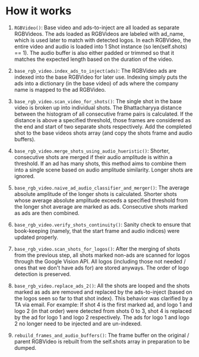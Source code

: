 # How it works

1. `RGBVideo()`: Base video and ads-to-inject are all loaded as separate RGBVideos. The ads loaded as RGBVideos are labeled with ad_name, which is used later to match with detected logos. In each RGBVideo, the entire video and audio is loaded into 1 Shot instance (so len(self.shots) == 1). The audio buffer is also either padded or trimmed so that it matches the expected length based on the duration of the video.

2. `base_rgb_video.index_ads_to_inject(ads)`: The RGBVideo ads are indexed into the base RGBVideo for later use. Indexing simply puts the ads into a dictionary (in the base video) of ads where the company name is mapped to the ad RGBVideo.

3. `base_rgb_video.scan_video_for_shots()`: The single shot in the base video is broken up into individual shots. The Bhattacharyya distance between the histogram of all consecutive frame pairs is calculated. If the distance is above a specified threshold, those frames are considered as the end and start of two separate shots respectively. Add the completed shot to the base videos shots array (and copy the shots frame and audio buffers).

4. `base_rgb_video.merge_shots_using_audio_hueristic()`: Shorter, consecutive shots are merged if their audio amplitude is within a threshold. If an ad has many shots, this method aims to combine them into a single scene based on audio amplitude similarity. Longer shots are ignored.

5. `base_rgb_video.naive_ad_audio_classifier_and_merger()`: The average absolute amplitude of the longer shots is calculated. Shorter shots whose average absolute amplitude exceeds a specified threshold from the longer shot average are marked as ads. Consecutive shots marked as ads are then combined.

6. `base_rgb_video.verify_shots_continuity()`: Sanity check to ensure that book-keeping (namely, that the start frame and audio indices) were updated properly.

7. `base_rgb_video.scan_shots_for_logos()`: After the merging of shots from the previous step, all shots marked non-ads are scanned for logos through the Google Vision API. All logos (including those not needed / ones that we don't have ads for) are stored anyways. The order of logo detection is preserved.

8. `base_rgb_video.replace_ads_2()`: All the shots are looped and the shots marked as ads are removed and replaced by the ads-to-inject (based on the logos seen so far to that shot index). This behavior was clarified by a TA via email. For example: If shot 4 is the first marked ad, and logo 1 and logo 2 (in that order) were detected from shots 0 to 3, shot 4 is replaced by the ad for logo 1 and logo 2 respectively. The ads for logo 1 and logo 2 no longer need to be injected and are un-indexed.

9. `rebuild_frames_and_audio_buffers()`: The frame buffer on the original / parent RGBVideo is rebuilt from the self.shots array in preparation to be dumped.

